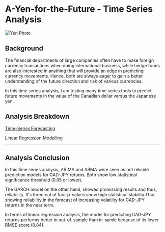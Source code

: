 # A-Yen-for-the-Future - Time Series Analysis
![Yen Photo](Images/unit-10-readme-photo.png)

## Background

The financial departments of large companies often have to make foreign currency transactions when doing international business, while hedge funds are also interested in anything that will provide an edge in predicting currency movements. Hence, both are always eager to gain a better understanding of the future direction and risk of various currencies. 

In this time series analysis, I am testing many time series tools to predict future movements in the value of the Canadian dollar versus the Japanese yen.

## Analysis Breakdown

[Time-Series Forecasting](time_series_analysis.ipynb)

[Linear Regression Modelling](regression_analysis.ipynb)

- - -

## Analysis Conclusion

In this time series analysis, ARIMA and ARMA were seen as not reliable prediction models for CAD-JPY returns. Both show low statistical significance threshold (0.05 or lower). 

The GARCH model on the other hand, showed promissing results and thus, reliability. It's three out of four p-values show high statistical stability.Thus showing reliability in the forecast of increasing volatility for CAD-JPY returns in the near term.

In terms of linear regression analysis, the model for predicting CAD-JPY returns performs better in out-of-sample than in-samle because of its lower RMSE score (0.84).
